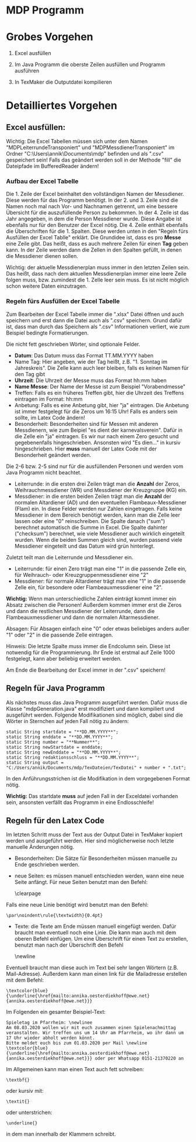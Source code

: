 # MDP Programm

# Grobes Vorgehen 

1. Excel ausfüllen 

2. Im Java Programm die oberste Zeilen ausfüllen und Programm ausführen

3. In TexMaker die Outputdatei kompilieren

# Detailliertes Vorgehen

## Excel ausfüllen:

Wichtig: Die Excel Tabellen müssen sich unter dem Namen "MDPLeiterrundeTransponiert" und "MDPMessdienerTransponiert" im Ordner "C:\Users\annik\Documents\mdp" befinden und als ".csv" gespeichert sein!
Falls das geändert werden soll in der Methode "fill" die Dateipfade im BufferedReader ändern!

### Aufbau der Excel Tabelle

Die 1. Zeile der Excel beinhaltet den vollständigen Namen der Messdiener.
Diese werden für das Programm benötigt.
In der 2. und 3. Zeile sind die Namen noch mal nach Vor- und Nachnamen getrennt, um eine bessere Übersicht für die auszufüllende Person zu bekommen. 
In der 4. Zeile ist das Jahr angegeben, in dem die Person Messdiener wurde. 
Diese Angabe ist ebenfalls nur für den Benutzer der Excel nötig.
Die 4. Zeile enthält ebenfalls die Überschriften für die 1. Spalten. 
Diese werden unten in den "Regeln fürs Ausfüllen der Excel Tablle" erklärt. 
Die Grundidee ist, dass es pro **Messe** eine Zeile gibt. 
Das heißt, dass es auch mehrere Zeilen für einen **Tag** geben kann. 
In der Zeile werden dann die Zellen in den Spalten gefüllt, in denen die Messdiener dienen sollen. 

Wichtig: der aktuelle Messdienerplan muss immer in den letzten Zeilen sein.
Das heißt, dass nach dem aktuellen Messdienerplan immer eine leere Zeile folgen muss, bzw. zumindest die 1. Zelle leer sein muss. 
Es ist nicht möglich schon weitere Daten einzutragen. 

### Regeln fürs Ausfüllen der Excel Tabelle

Zum Bearbeiten der Excel Tabelle immer die ".xlsx" Datei öffnen und auch speichern und erst dann die Datei auch als ".csv" speichern. 
Grund dafür ist, dass man durch das Speichern als ".csv" Informationen verliert, wie zum Beispiel bedingte Formatierungen.

Die nicht fett geschrieben Wörter, sind optionale Felder.
- **Datum**: Das Datum muss das Format TT.MM.YYYY haben
- Name Tag: Hier angeben, wie der Tag heißt, z.B. "1. Sonntag im Jahreskreis". Die Zelle kann auch leer bleiben, falls es keinen Namen für den Tag gibt
- **Uhrzeit**: Die Uhrzeit der Messe muss das Format hh:mm haben
- **Name Messe**:  Der Name der Messe ist zum Beispiel "Vorabendmesse"
- Treffen: Falls es ein früheres Treffen gibt, hier die Uhrzeit des Treffens eintragen im Format: hh:mm 
- Anbetung: Falls es eine Anbetung gibt, hier "ja" eintragen. Die Anbetung ist immer festgelegt für die Zeros um 16:15 Uhr! Falls es anders sein sollte, im Latex Code ändern!
- Besonderheit: Besonderheiten sind für Messen mit anderen Messdienern, wie zum Beipiel "es dient der karnevalsverein". Dafür in die Zelle ein "ja" eintragen. Es wir nur nach einem Zero gesucht und gegebenenfalls hingeschrieben. Ansonsten wird "Es dien..." in kursiv hingeschrieben. Hier **muss** manuell der Latex Code mit der Besonderheit geändert werden. 

Die 2-6 bzw. 2-5 sind nur für die ausfüllenden Personen und werden vom Java Programm nicht beachtet. 
- Leiterrunde: in die ersten drei Zeilen trägt man die **Anzahl** der Zeros, Weihrauchmessdiener (WR) und Messdiener der Kreuzgruppe (KG) ein. 
- Messdiener: in die ersten beiden Zeilen trägt man die **Anzahl** der normalen Altardiener (AD) und den eventuellen Flambeaux-Messdiener (Flam) ein. 
In diese Felder werden nur Zahlen eingetragen. 
Falls keine Messdiener in dem Bereich benötigt werden, kann man die Zelle leer lassen oder eine "0" reinschreiben. 
Die Spalte danach ("sum") berechnet automatisch die Summe in Excel. 
Die Spalte dahinter ("checksum") berechnet, wie viele Messdiener auch wirklich eingeteilt wurden. 
Wenn die beiden Summen gleich sind, wurden passend viele Messdiener eingeteilt und das Datum wird grün hinterlegt.  

Zuletzt teilt man die Leiterrunde und Messdiener ein. 
- Leiterrunde: für einen Zero trägt man eine "1" in die passende Zelle ein, für Weihrauch- oder Kreuzgruppenmessdiener eine "2"
- Messdiener: für normale Altardiener trägt man eine "1" in die passende Zelle ein, für besondere oder Flambeauxmessdiener eine "2". 

**Wichtig:** Wenn man unterschiedliche Zahlen einträgt kommt immer ein Absatz zwischen die Personen!
Außerdem kommen immer erst die Zeros und dann die restlichen Messdiener der Leiterrunde, dann die Flambeauxmessdiener und dann die normalen Altarmessdiener. 

Absagen: Für Absagen einfach eine "0" oder etwas beliebiges anders außer "1" oder "2" in die passende Zelle eintragen. 

Hinweis: Die letzte Spalte muss immer die Endcolumn sein. 
Diese ist notwendig für die Programmierung.
Ihr Ende ist erstmal auf Zeile 1000 festgelegt, kann aber beliebig erweitert werden. 

Am Ende die Bearbeitung der Excel immer in der ".csv" speichern!

## Regeln für Java Programm

Als nächstes muss das Java Programm ausgeführt werden.
Dafür muss die Klasse "mdpGeneration.java" erst modifiziert und dann kompiliert und ausgeführt werden.
Folgende Modifikationen sind möglich, dabei sind die Wörter in Sternchen auf jeden Fall nötig zu ändern:
	
	static String startdate = "**DD.MM.YYYY**";
	static String enddate = "**DD.MM.YYYY**";
	static String number = "**Nummer**";
	static String newStartdate = enddate;
	static String newEnddate = "**DD.MM.YYYY**";
	static String redaktionsschluss = "**DD.MM.YYYY**";
	static String output = "C:/Users/annik/Documents/mdp/TexDateien/TexDatei" + number + ".txt";

In den Anführungsstrichen ist die Modifikation in dem vorgegebenen Format nötig. 

**Wichtig:** Das startdate **muss** auf jeden Fall in der Exceldatei vorhanden sein, ansonsten verfällt das Programm in eine Endlosschleife!

## Regeln für den Latex Code

Im letzten Schritt muss der Text aus der Output Datei in TexMaker kopiert werden und ausgeführt werden.
Hier sind möglicherweise noch letzte manuelle Änderungen nötig.
- Besonderheiten: Die Sätze für Besonderheiten müssen manuelle zu Ende geschrieben werden.
- neue Seiten: es müssen manuell entschieden werden, wann eine neue Seite anfängt. 
Für neue Seiten benutzt man den Befehl:

	\clearpage
	
Falls eine neue Linie benötigt wird benutzt man den Befehl:

	\par\noindent\rule{\textwidth}{0.4pt}
 
- Texte: die Texte am Ende müssen manuell eingefügt werden. 
Dafür braucht man eventuell noch eine Linie. 
Die kann man auch mit dem oberen Befehl einfügen. 
Um eine Überschrift für einen Text zu erstellen, benutzt man nach der Überschrift den Befehl 

	\newline

Eventuell braucht man diese auch im Text bei sehr langen Wörtern (z.B. Mail-Adresse).
Außerdem kann man einen link für die Mailadresse erstellen mit dem Befehl: 

	\textcolor{blue}{\underline{\href{mailto:annika.oesterdiekhoff@ewe.net}{annika.oesterdiekhoff@ewe.net}}}

Im Folgenden ein gesamter Beispiel-Text:

	Spieletag im Pfarrheim: \newlinee
	Am 08.03.2020 wollen wir mit euch zusammen einen Spielenachmittag veranstalten. Wir treffen uns um 14 Uhr am Pfarrheim, wo ihr dann um 17 Uhr wieder abholt werden könnt. 
	Bitte meldet euch bis zum 01.03.2020 per Mail \newline \textcolor{blue}{\underline{\href{mailto:annika.oesterdiekhoff@ewe.net}{annika.oesterdiekhoff@ewe.net}}} oder per Whatsapp 0151-21370220 an
	
Im Allgemeinen kann man einen Text auch fett schreiben: 

	\textbf{}
	
oder kursiv mit:

	\textit{}
	
oder unterstrichen: 

	\underline{}
	
in dem man innerhalb der Klammern schreibt. 
	
